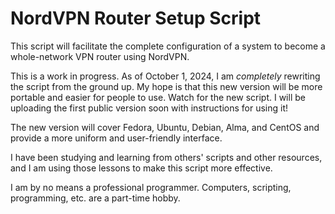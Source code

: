 # NordVPN Router Setup Script

This script will facilitate the complete configuration of a system to become a whole-network VPN router using NordVPN.

This is a work in progress. As of October 1, 2024, I am *completely* rewriting the script from the ground up. My hope is that this new version will be more portable and easier for people to use. Watch for the new script. I will be uploading the first public version soon with instructions for using it!

The new version will cover Fedora, Ubuntu, Debian, Alma, and CentOS and provide a more uniform and user-friendly interface.

I have been studying and learning from others' scripts and other resources, and I am using those lessons to make this script more effective.

I am by no means a professional programmer. Computers, scripting, programming, etc. are a part-time hobby.
